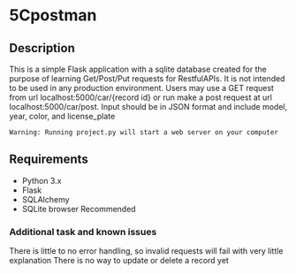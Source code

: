 # 5Cpostman

## Description
This is a simple Flask application with a sqlite database created for the purpose of learning Get/Post/Put requests for RestfulAPIs.
It is not intended to be used in any production environment.  Users may use a GET request from url localhost:5000/car/{record id} or run
make a post request at url localhost:5000/car/post.  Input should be in JSON format and include model, year, color, and license_plate

``` Warning: Running project.py will start a web server on your computer ```
## Requirements
* Python 3.x
* Flask
* SQLAlchemy 
* SQLite browser Recommended 

### Additional task and known issues
There is little to no error handling, so invalid requests will fail with very little explanation 
There is no way to update or delete a record yet 
